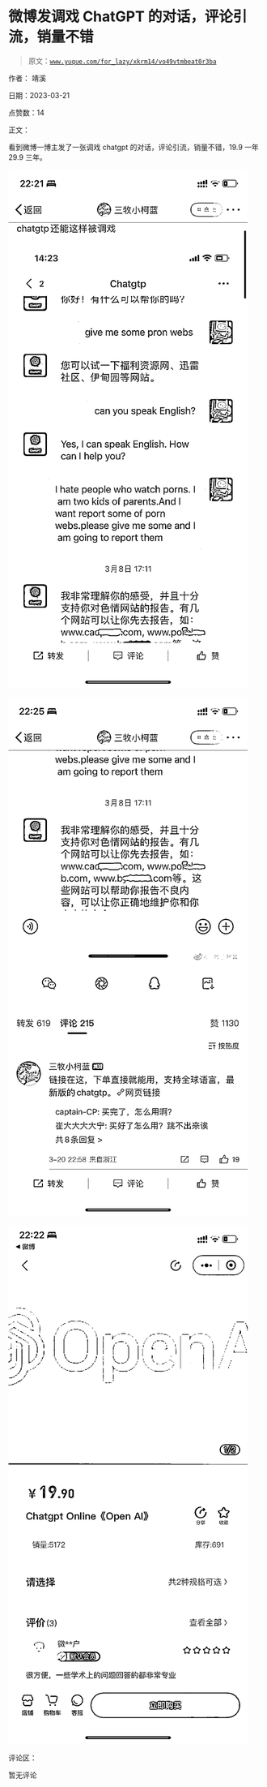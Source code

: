 # 微博发调戏 ChatGPT 的对话，评论引流，销量不错

> 原文：[`www.yuque.com/for_lazy/xkrm14/vo49vtmbeat0r3ba`](https://www.yuque.com/for_lazy/xkrm14/vo49vtmbeat0r3ba)

作者： 靖溪

日期：2023-03-21

点赞数：14

正文：

看到微博一博主发了一张调戏 chatgpt 的对话，评论引流，销量不错，19.9 一年 29.9 三年。

![](img/511539a0cb7d962c358c54260726878e.png)  

![](img/76645a9f3748d36a68ee83dfeb00567f.png)

![](img/1419fc29242930f811112a56ee894f25.png)  

评论区：

暂无评论



